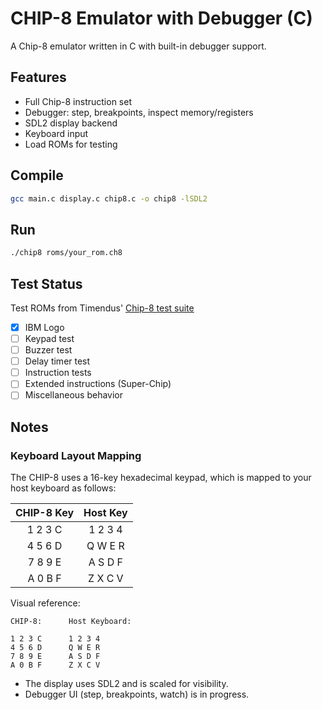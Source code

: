 # CHIP-8 Emulator with Debugger (C)

A Chip-8 emulator written in C with built-in debugger support.

## Features

- Full Chip-8 instruction set
- Debugger: step, breakpoints, inspect memory/registers
- SDL2 display backend
- Keyboard input
- Load ROMs for testing

## Compile

```sh
gcc main.c display.c chip8.c -o chip8 -lSDL2
```

## Run

```sh
./chip8 roms/your_rom.ch8
```

## Test Status

Test ROMs from Timendus' [Chip-8 test suite](https://github.com/Timendus/chip8-test-suite?tab=readme-ov-file#keypad-test)

- [x] IBM Logo
- [ ] Keypad test
- [ ] Buzzer test
- [ ] Delay timer test
- [ ] Instruction tests
- [ ] Extended instructions (Super-Chip)
- [ ] Miscellaneous behavior

## Notes

### Keyboard Layout Mapping

The CHIP-8 uses a 16-key hexadecimal keypad, which is mapped to your host keyboard as follows:

| CHIP-8 Key | Host Key |
|:----------:|:--------:|
| 1 2 3 C    | 1 2 3 4  |
| 4 5 6 D    | Q W E R  |
| 7 8 9 E    | A S D F  |
| A 0 B F    | Z X C V  |

Visual reference:

```
CHIP-8:      Host Keyboard:

1 2 3 C      1 2 3 4
4 5 6 D      Q W E R
7 8 9 E      A S D F
A 0 B F      Z X C V
```

- The display uses SDL2 and is scaled for visibility.
- Debugger UI (step, breakpoints, watch) is in progress.